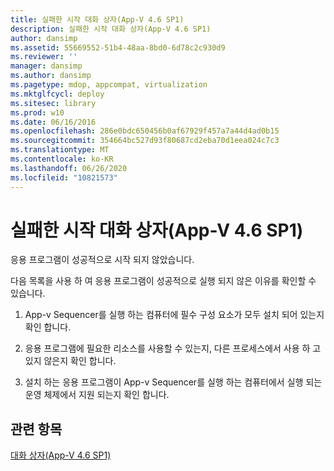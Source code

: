 ```yaml
---
title: 실패한 시작 대화 상자(App-V 4.6 SP1)
description: 실패한 시작 대화 상자(App-V 4.6 SP1)
author: dansimp
ms.assetid: 55669552-51b4-48aa-8bd0-6d78c2c930d9
ms.reviewer: ''
manager: dansimp
ms.author: dansimp
ms.pagetype: mdop, appcompat, virtualization
ms.mktglfcycl: deploy
ms.sitesec: library
ms.prod: w10
ms.date: 06/16/2016
ms.openlocfilehash: 286e0bdc650456b0af67929f457a7a44d4ad0b15
ms.sourcegitcommit: 354664bc527d93f80687cd2eba70d1eea024c7c3
ms.translationtype: MT
ms.contentlocale: ko-KR
ms.lasthandoff: 06/26/2020
ms.locfileid: "10821573"
---
```

# 실패한 시작 대화 상자(App-V 4.6 SP1)


응용 프로그램이 성공적으로 시작 되지 않았습니다.

다음 목록을 사용 하 여 응용 프로그램이 성공적으로 실행 되지 않은 이유를 확인할 수 있습니다.

1.  App-v Sequencer를 실행 하는 컴퓨터에 필수 구성 요소가 모두 설치 되어 있는지 확인 합니다.

2.  응용 프로그램에 필요한 리소스를 사용할 수 있는지, 다른 프로세스에서 사용 하 고 있지 않은지 확인 합니다.

3.  설치 하는 응용 프로그램이 App-v Sequencer를 실행 하는 컴퓨터에서 실행 되는 운영 체제에서 지원 되는지 확인 합니다.

## 관련 항목


[대화 상자(App-V 4.6 SP1)](dialog-boxes--appv-46-sp1-.md)

 

 





